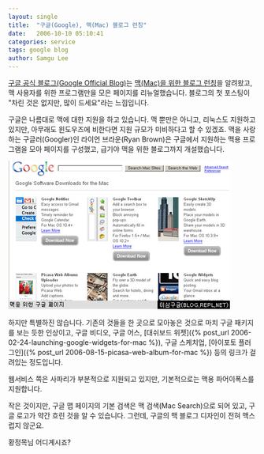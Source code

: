 ```yaml
---
layout: single
title:  "구글(Google), 맥(Mac) 블로그 런칭"
date:   2006-10-10 05:10:41
categories: service
tags: google blog
author: Samgu Lee
---
```

[구글 공식 블로그(Google Official Blog)](http://googleblog.blogspot.com/2006/10/inside-macs-at-google.html)는 [맥(Mac)을 위한 블로그 런칭](http://googlemac.blogspot.com/2006/10/google-and-your-mac.html)을 알려왔고, 맥 사용자를 위한 프로그램만을 모은 페이지를 리뉴얼했습니다. 블로그의 첫 포스팅이 "차린 것은 없지만, 많이 드세요"라는 느낌입니다.

구글은 나름대로 맥에 대한 지원을 하고 있습니다. 맥 뿐만은 아니고, 리눅스도 지원하고 있지만, 아무래도 윈도우즈에 비한다면 지원 규모가 미비하다고 할 수 있겠죠. 맥을 사랑하는 구글러(Googler)인 라이언 브라운(Ryan Brown)은 구글에서 지원하는 맥용 프로그램을 모아 페이지를 구성했고, 급기야 맥을 위한 블로그까지 개설했습니다.

![맥을 위한 구글](/assets/google_for_mac.jpg)

하지만 특별하진 않습니다. 기존의 것들을 한 곳으로 모아놓은 것으로 마치 구글 패키지를 보는 듯한 인상이고, 구글 비디오, 구글 어스, [대쉬보드 위젯]({% post_url 2006-02-24-launching-google-widgets-for-mac %}), 구글 스케치업, [아이포토 플러그인]({% post_url 2006-08-15-picasa-web-album-for-mac %}) 등의 링크가 걸려있는 정도입니다.

웹서비스 쪽은 사파리가 부분적으로 지원되고 있지만, 기본적으로는 맥용 파어이폭스를 지원합니다.

작은 것이지만, 구글 맵 페이지의 기본 검색은 맥 검색(Mac Search)으로 되어 있고, 구글 로고가 약간 흐린 것을 알 수 있습니다. 그런데, 구글의 맥 블로그 디자인이 전혀 맥스럽지 않군요.

황정목님 어디계시죠?
